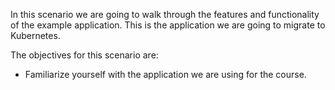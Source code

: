 In this scenario we are going to walk through the features and functionality of the example application. This is the application we are going to migrate to Kubernetes. 

The objectives for this scenario are:
- Familiarize yourself with the application we are using for the course. 